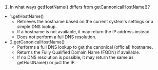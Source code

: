1. In what ways getHostName() differs from getCannonicalHostName()?

- 1.getHostName()
  - Retrieves the hostname based on the current system's settings or a simple DNS lookup.
  - If a hostname is not available, it may return the IP address instead.
  - Does not perform a full DNS resolution.
- 2.getCanonicalHostName()
  - Performs a full DNS lookup to get the canonical (official) hostname.
  - Returns the Fully Qualified Domain Name (FQDN) if available.
  - If no DNS resolution is possible, it may return the same as getHostName() or just the IP.
